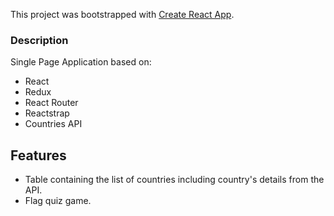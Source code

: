 This project was bootstrapped with [Create React App](https://github.com/facebookincubator/create-react-app).

### Description
Single Page Application based on:
* React
* Redux
* React Router
* Reactstrap
* Countries API

## Features

* Table containing the list of countries including country's details from the API.
* Flag quiz game.
